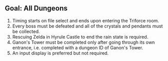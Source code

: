 ## Goal: All Dungeons

1. Timing starts on file select and ends upon entering the Triforce room.
2. Every boss must be defeated and all of the crystals and pendants must be collected.
3. Rescuing Zelda in Hyrule Castle to end the rain state is required.
4. Ganon's Tower must be completed only after going through its own entrance, i.e. completed with a dungeon ID of Ganon's Tower.
5. An input display is preferred but not required.
